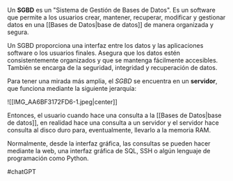 
Un **SGBD** es un "Sistema de Gestión de Bases de Datos". Es un software que permite a los usuarios crear, mantener, recuperar, modificar y gestionar datos en una [[Bases de Datos|base de datos]] de manera organizada y segura.

Un SGBD proporciona una interfaz entre los datos y las aplicaciones software o los usuarios finales. Asegura que los datos estén consistentemente organizados y que se mantenga fácilmente accesibles. También se encarga de la seguridad, integridad y recuperación de datos.

Para tener una mirada más amplia, el *SGBD* se encuentra en un **servidor**, que funciona mediante la siguiente jerarquía: 


![[IMG_AA6BF3172FD6-1.jpeg|center]]


Entonces, el usuario cuando hace una consulta a la [[Bases de Datos|base de datos]], en realidad hace una consulta a un servidor y el servidor hace consulta al disco duro para, eventualmente, llevarlo a la memoria RAM. 

Normalmente, desde la interfaz gráfica, las consultas se pueden hacer mediante la web, una interfaz gráfica de SQL, SSH o algún lenguaje de programación como Python.






#chatGPT 